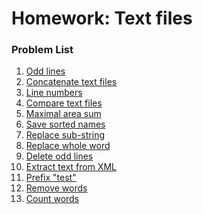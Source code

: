 Homework: Text files
====================

### Problem List

1. [Odd lines](./01_OddLines)
1. [Concatenate text files](./02_ConcatenateTextFiles)
1. [Line numbers](./03_LineNumbers)
1. [Compare text files](./04_CompareTextFiles)
1. [Maximal area sum](./05_MaximalAreaSum)
1. [Save sorted names](./06_SaveSortedNames)
1. [Replace sub-string](./07_ReplaceSubstring)
1. [Replace whole word](./08_ReplaceWholeWord)
1. [Delete odd lines](./09_DeleteOddLines)
1. [Extract text from XML](./10_ExtractTextFromXML)
1. [Prefix "test"](./11_PrefixTest)
1. [Remove words](./12_RemoveWords)
1. [Count words](./13_CountWords)